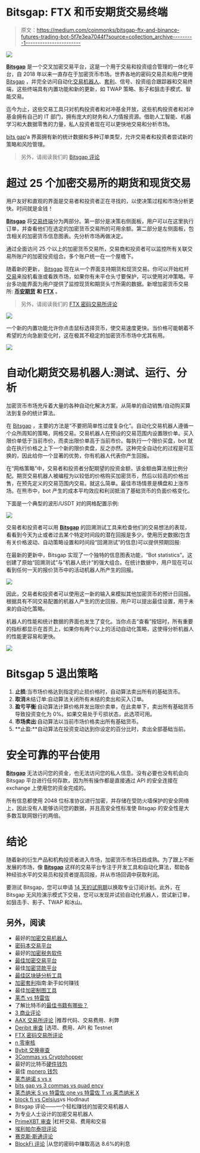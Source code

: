 # Bitsgap: FTX 和币安期货交易终端

> 原文：<https://medium.com/coinmonks/bitsgap-ftx-and-binance-futures-trading-bot-5f7e3ea7044f?source=collection_archive---------1----------------------->

![](img/779b1ab038a04a464c392df45c6b37ae.png)

[**Bitsgap**](https://bitsgap.com/?ref=2cb1231&utm_source=bigupdate&utm_medium=article&utm_campaign=promo) 是一个交叉加密交易平台，这是一个用于交易和投资组合管理的一体化平台，自 2018 年以来一直存在于加密货币市场。世界各地的密码交易员和用户使用 [Bitsgap](https://bitsgap.com/?ref=2cb1231&utm_source=bigupdate&utm_medium=article&utm_campaign=promo) ，并完全访问自动化[交易机器人](/coinmonks/whats-the-best-crypto-trading-bot-in-2020-top-8-bitcoin-trading-bot-c16adeb13317)、[套利](/coinmonks/crypto-arbitrage-guide-how-to-make-money-as-a-beginner-62bfe5c868f6)、信号、投资组合跟踪器和交易终端，这些终端具有内置功能和新的更新，如 TWAP 策略、影子和狙击手模式、智能交易。

迄今为止，这些交易工具只对机构投资者和对冲基金开放，这些机构投资者和对冲基金拥有自己的 IT 部门，拥有庞大的财务和人力情报资源。借助人工智能、机器学习和大数据零售的力量，私人投资者现在可以更快地交易和分析市场。

[bits gap](https://bitsgap.com/?ref=2cb1231&utm_source=bigupdate&utm_medium=article&utm_campaign=promo)‘a 界面拥有新的统计数据和多种订单类型，允许交易者和投资者尝试新的策略和风险管理。

> 另外，请阅读我们的 [Bitsgap 评论](/coinmonks/bitsgap-review-a-crypto-trading-bot-that-makes-easy-money-a5d88a336df2)

# 超过 25 个加密交易所的期货和现货交易

用户友好和直观的界面是交易者和投资者正在寻找的，以使决策过程和市场分析更快。时间就是金钱！

[**Bitsgap**](https://bitsgap.com/?ref=2cb1231&utm_source=bigupdate&utm_medium=article&utm_campaign=promo) 将[交易终端](https://blog.coincodecap.com/multi-exchange-crypto-trading-platforms-features)分为两部分。第一部分是决策右侧面板，用户可以在这里执行订单，并查看他们在选定的加密货币交易所的可用余额。第二部分是左侧面板，包含相关的加密货币信息图表。先分析市场再做决定。

通过全面访问 25 个以上的加密货币交易所，交易商和投资者可以监控所有关联交易所账户的加密投资组合。多个账户统一在一个屋檐下。

随着新的更新， [Bitsgap](https://bitsgap.com/?ref=2cb1231&utm_source=bigupdate&utm_medium=article&utm_campaign=promo) 现在从一个界面支持期货和现货交易。你可以开始杠杆[交易](/coinmonks/the-best-crypto-trading-platforms-in-2020-the-definitive-guide-updated-c72f8b874555)来投机看涨或看跌市场，如果你有未平仓头寸要保护，可以使用对冲策略。平台多功能界面为用户提供了监控现货和期货头寸所需的数据。新增加密货币交易所: [**币安期货**](https://blog.coincodecap.com/go/binance) **和** [**FTX**](https://blog.coincodecap.com/go/ftx) 。

> 另外，请阅读我们的 [FTX 密码交易所评论](/coinmonks/ftx-crypto-exchange-review-53664ac1198f)

![](img/02d92d5360a2c2db41aa7882ae2a5e1e.png)

一个新的内置功能允许你点击鼠标选择货币，使交易速度更快。当价格可能朝着不希望的方向急剧变化时，这在极其不稳定的加密货币市场中尤其有用。

![](img/3e97433353fbf4f4817e13047b30af1c.png)

# **自动化期货交易机器人:测试、运行、分析**

加密货币市场充斥着大量的各种自动化解决方案，从简单的自动销售/自动购买算法到复杂的统计算法。

在 [Bitsgap](https://bitsgap.com/?ref=2cb1231&utm_source=bigupdate&utm_medium=article&utm_campaign=promo) ，主要的方法是“不要把简单性过度复杂化”。自动化交易机器人遵循一个众所周知的策略，网格交易。交易机器人在预设的交易范围内设置限价单。买入限价单低于当前市价，而卖出限价单高于当前市价。每执行一个限价买盘，bot 就会在执行价格之上下一个新的限价卖盘，反之亦然。这种完全自动化的过程是可互换的，因此给你一个显著的优势，你有机器人代表你产生回报。

在“网格策略”中，交易者和投资者分配期望的投资金额，该金额由算法按比例分配。期货交易机器人被编程为以较低的价格购买加密货币，然后以较高的价格出售，在预先定义的交易范围内交易。就这么简单。最佳市场情景是横盘和上涨市场。在熊市中，bot 产生的成本平均效应和利润抵消了基础货币的负面价格变化。

下面是一个典型的波形/USDT 对的网格配置示例:

![](img/3ee8db016398f1d1f6ad7fa14f222373.png)

交易者和投资者可以用 [**Bitsgap**](/coinmonks/whats-the-best-crypto-trading-bot-in-2020-top-8-bitcoin-trading-bot-c16adeb13317) 的回溯测试工具来检查他们的交易想法的表现，看看到今天为止或者过去某个特定时间段的潜在回报是多少。使用历史数据(包含有关价格波动、自动策略设置和时间段“回溯测试”的信息)可以提供预期回报:

在最新的更新中，Bitsgap 实现了一个独特的信息图表功能，“Bot statistics”。这创建了原始“回溯测试”与“机器人统计”的强大组合。在统计数据中，用户现在可以看到任何一天的报价货币中的活动机器人所产生的回报。

![](img/7cd283555151e885724868974fedc464.png)

因此，交易者和投资者可以使用这一新的输入来模拟其他加密货币的预计日回报。根据具有不同交易配置的机器人产生的历史回报，用户可以提出最佳设置，用于未来的自动化策略。

机器人的性能和统计数据的界面也发生了变化。当你点击“查看”按钮时，所有重要的指标都显示在首页上，如果你有两个以上的活动自动化策略，这使得分析机器人的性能更容易和更快。

![](img/817e4de5110e2ae8b36b403a41072de6.png)

# **Bitsgap 5 退出策略**

1.  **止损**:当市场价格达到指定的止损价格时，自动算法卖出所有的基础货币。
2.  **取消**未结订单:自动算法关闭所有未结的卖出和买入订单。
3.  **盈亏平衡**:自动算法计算价格并发出限价卖单，在此卖单下，卖出所有基础货币导致投资变化为 0%。如果交易处于亏损状态，此选项可用。
4.  **市场卖出**:自动算法以当前市场价格卖出所有基础货币。
5.  **止盈:**自动算法在投资变动达到你设定的百分比时，卖出全部基础当前。

# 安全可靠的平台使用

[**Bitsgap**](/coinmonks/whats-the-best-crypto-trading-bot-in-2020-top-8-bitcoin-trading-bot-c16adeb13317) 无法访问您的资金，也无法访问您的私人信息。没有必要也没有机会向 Bitsgap 平台进行任何存款，因为所有操作都是直接通过 API 的安全连接在 exchange 上使用您的资金完成的。

所有信息都使用 2048 位标准协议进行加密，并存储在受防火墙保护的安全网络上，因此没有人能够访问您的数据，并且高安全性标准使 Bitsgap 的安全性是大多数互联网银行的两倍。

# 结论

随着新的衍生产品和机构投资者进入市场，加密货币市场日趋成熟。为了跟上不断发展的市场，像 [**Bitsgap**](/coinmonks/whats-the-best-crypto-trading-bot-in-2020-top-8-bitcoin-trading-bot-c16adeb13317) 这样的交易平台专注于开发工具和自动化算法，帮助各种经验水平的交易员和投资者提高回报，并从市场回调中获取利润。

要测试 Bitsgap，您可以申请 [14 天的试用期](/coinmonks/whats-the-best-crypto-trading-bot-in-2020-top-8-bitcoin-trading-bot-c16adeb13317)以换取专业订阅计划。此外，在 Bitsgap 无风险演示模式下交易，您可以发现并试验自动化机器人，尝试新订单，如狙击手、影子、TWAP 和冰山。

## 另外，阅读

*   最好的[加密交易机器人](/coinmonks/crypto-trading-bot-c2ffce8acb2a)
*   [密码本交易平台](/coinmonks/top-10-crypto-copy-trading-platforms-for-beginners-d0c37c7d698c)
*   最好的[加密税务软件](/coinmonks/best-crypto-tax-tool-for-my-money-72d4b430816b)
*   [最佳加密交易平台](/coinmonks/the-best-crypto-trading-platforms-in-2020-the-definitive-guide-updated-c72f8b874555)
*   最佳[加密贷款平台](/coinmonks/top-5-crypto-lending-platforms-in-2020-that-you-need-to-know-a1b675cec3fa)
*   [最佳区块链分析工具](https://bitquery.io/blog/best-blockchain-analysis-tools-and-software)
*   [加密套利](/coinmonks/crypto-arbitrage-guide-how-to-make-money-as-a-beginner-62bfe5c868f6)指南:新手如何赚钱
*   最佳[加密制图工具](/coinmonks/what-are-the-best-charting-platforms-for-cryptocurrency-trading-85aade584d80)
*   [莱杰 vs 特雷佐](/coinmonks/ledger-vs-trezor-best-hardware-wallet-to-secure-cryptocurrency-22c7a3fd391e)
*   了解比特币的[最佳书籍有哪些？](/coinmonks/what-are-the-best-books-to-learn-bitcoin-409aeb9aff4b)
*   [3 商业评论](/coinmonks/3commas-review-an-excellent-crypto-trading-bot-2020-1313a58bec92)
*   [AAX 交易所评论](/coinmonks/aax-exchange-review-2021-67c5ea09330c) |推荐代码、交易费用、利弊
*   [Deribit 审查](/coinmonks/deribit-review-options-fees-apis-and-testnet-2ca16c4bbdb2) |选项、费用、API 和 Testnet
*   [FTX 密码交易所评论](/coinmonks/ftx-crypto-exchange-review-53664ac1198f)
*   [n 零审核](/coinmonks/ngrave-zero-review-c465cf8307fc)
*   [Bybit 交换审查](/coinmonks/bybit-exchange-review-dbd570019b71)
*   [3Commas vs Cryptohopper](/coinmonks/cryptohopper-vs-3commas-vs-shrimpy-a2c16095b8fe)
*   最好的比特币[硬件钱包](/coinmonks/the-best-cryptocurrency-hardware-wallets-of-2020-e28b1c124069?source=friends_link&sk=324dd9ff8556ab578d71e7ad7658ad7c)
*   最佳 [monero 钱包](https://blog.coincodecap.com/best-monero-wallets)
*   [莱杰纳诺 s vs x](https://blog.coincodecap.com/ledger-nano-s-vs-x)
*   [bits gap vs 3 commas vs quad ency](https://blog.coincodecap.com/bitsgap-3commas-quadency)
*   [莱杰纳米 S vs 特雷佐 one vs 特雷佐 T vs 莱杰纳米 X](https://blog.coincodecap.com/ledger-nano-s-vs-trezor-one-ledger-nano-x-trezor-t)
*   [block fi vs Celsius](/coinmonks/blockfi-vs-celsius-vs-hodlnaut-8a1cc8c26630)vs Hodlnaut
*   Bitsgap 评论——一个轻松赚钱的加密交易机器人
*   为专业人士设计的加密交易机器人
*   [PrimeXBT 审查](/coinmonks/primexbt-review-88e0815be858) |杠杆交易、费用和交易
*   [埃利帕尔泰坦评论](/coinmonks/ellipal-titan-review-85e9071dd029)
*   [赛克斯·斯通评论](https://blog.coincodecap.com/secux-stone-hardware-wallet-review)
*   [BlockFi 评论](/coinmonks/blockfi-review-53096053c097) |从您的密码中赚取高达 8.6%的利息
